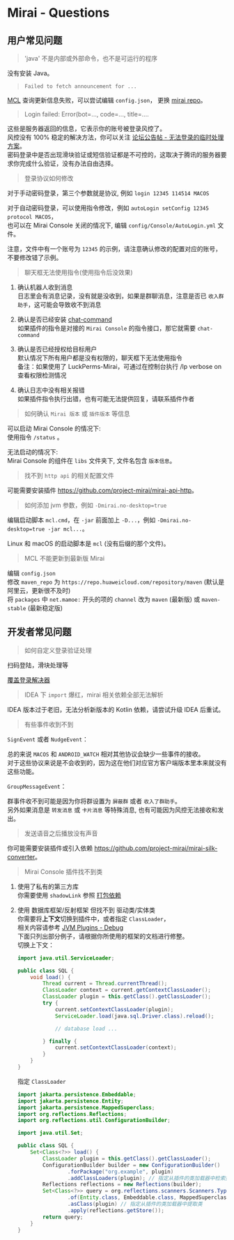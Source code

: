 # Mirai - Questions

## 用户常见问题

> 'java' 不是内部或外部命令，也不是可运行的程序

没有安装 Java。

> `Failed to fetch announcement for ...`

[MCL](https://github.com/iTXTech/mirai-console-loader) 查询更新信息失败，可以尝试编辑 `config.json`，
更换 [mirai repo](https://github.com/project-mirai/mirai-repo-mirror#%E4%BB%93%E5%BA%93%E9%95%9C%E5%83%8F)。

> Login failed: Error(bot=..., code=..., title=....

这些是服务器返回的信息，它表示你的账号被登录风控了。  
风控没有 100% 稳定的解决方法，你可以关注 [论坛公告帖 - 无法登录的临时处理方案](https://mirai.mamoe.net/topic/223)。  
密码登录中是否出现滑块验证或短信验证都是不可控的，这取决于腾讯的服务器要求你完成什么验证，没有办法自由选择。

> 登录协议如何修改

对于手动密码登录，第三个参数就是协议, 例如 `login 12345 114514 MACOS`  

对于自动密码登录，可以使用指令修改，例如 `autoLogin setConfig 12345 protocol MACOS`，  
也可以在 Mirai Console 关闭的情况下, 编辑 `config/Console/AutoLogin.yml` 文件。

注意，文件中有一个账号为 `12345` 的示例，请注意确认修改的配置对应的账号，不要修改错了示例。

> 聊天框无法使用指令(使用指令后没效果)

1. 确认机器人收到消息  
   日志里会有消息记录，没有就是没收到，如果是群聊消息，注意是否已 `收入群助手`，这可能会导致收不到消息

2. 确认是否已经安装 [chat-command](https://github.com/project-mirai/chat-command/releases/latest)  
   如果插件的指令是对接的 `Mirai Console` 的指令接口，那它就需要 `chat-command`

3. 确认是否已经授权给目标用户  
   默认情况下所有用户都是没有权限的，聊天框下无法使用指令  
   备注：如果使用了 LuckPerms-Mirai，可通过在控制台执行 /lp verbose on 查看权限检测情况

4. 确认日志中没有相关报错  
   如果插件指令执行出错，也有可能无法提供回复，请联系插件作者

> 如何确认 `Mirai 版本` 或 `插件版本` 等信息

可以启动 Mirai Console 的情况下:  
使用指令 `/status` 。

无法启动的情况下:  
Mirai Console 的组件在 `libs` 文件夹下, 文件名包含 `版本信息`。  

> 找不到 `http api` 的相关配置文件

可能需要安装插件 <https://github.com/project-mirai/mirai-api-http>。

> 如何添加 jvm 参数，例如 `-Dmirai.no-desktop=true`

编辑启动脚本 `mcl.cmd`，在 `-jar` 前面加上 `-D...`，例如 `-Dmirai.no-desktop=true -jar mcl...`。

Linux 和 macOS 的启动脚本是 `mcl` (没有后缀的那个文件)。

> MCL 不能更新到最新版 Mirai

编辑 `config.json`  
修改 `maven_repo` 为 `https://repo.huaweicloud.com/repository/maven` (默认是阿里云，更新很不及时)  
将 `packages` 中 `net.mamoe:` 开头的项的 `channel` 改为 `maven` (最新版) 或 `maven-stable` (最新稳定版)  

## 开发者常见问题

> 如何自定义登录验证处理

扫码登陆，滑块处理等  

[覆盖登录解决器](Bots.md#覆盖登录解决器)

> IDEA 下 `import` 爆红，mirai 相关依赖全部无法解析

IDEA 版本过于老旧，无法分析新版本的 Kotlin 依赖，请尝试升级 IDEA 后重试。

> 有些事件收到不到

`SignEvent` 或者 `NudgeEvent`：

总的来说 `MACOS` 和 `ANDROID_WATCH` 相对其他协议会缺少一些事件的接收。  
对于这些协议来说是不会收到的，因为这在他们对应官方客户端版本里本来就没有这些功能。

`GroupMessageEvent`：

群事件收不到可能是因为你将群设置为 `屏蔽群` 或者 `收入了群助手`。  
另外如果消息是 `转发消息` 或 `卡片消息` 等特殊消息, 也有可能因为风控无法接收和发出。

> 发送语音之后播放没有声音

你可能需要安装插件或引入依赖 <https://github.com/project-mirai/mirai-silk-converter>。

> Mirai Console 插件找不到类

1. 使用了私有的第三方库  
   你需要使用 `shadowLink` 
   参照 [打包依赖](../mirai-console/tools/gradle-plugin/README.md#打包依赖)

2. 使用 数据库框架/反射框架 但找不到 驱动类/实体类  
   你需要将**上下文**切换到插件中，或者指定 `ClassLoader`，  
   相关内容请参考 [JVM Plugins - Debug](../mirai-console/docs/plugin/JVMPlugin-Debug.md)  
   下面只列出部分例子，请根据你所使用的框架的文档进行修整。  
   切换上下文：  
   ```java
   import java.util.ServiceLoader;
   
   public class SQL {
       void load() {
           Thread current = Thread.currentThread();
           ClassLoader context = current.getContextClassLoader();
           ClassLoader plugin = this.getClass().getClassLoader();
           try {
               current.setContextClassLoader(plugin);
               ServiceLoader.load(java.sql.Driver.class).reload();
   
               // database load ...
   
           } finally {
               current.setContextClassLoader(context);
           }
       }
   }
   ```
   指定 `ClassLoader`  
   ```java
   import jakarta.persistence.Embeddable;
   import jakarta.persistence.Entity;
   import jakarta.persistence.MappedSuperclass;
   import org.reflections.Reflections;
   import org.reflections.util.ConfigurationBuilder;

   import java.util.Set;
   
   public class SQL {
       Set<Class<?>> load() {
           ClassLoader plugin = this.getClass().getClassLoader();
           ConfigurationBuilder builder = new ConfigurationBuilder()
                   .forPackage("org.example", plugin)
                   .addClassLoaders(plugin); // 指定从插件的类加载器中检索类
           Reflections reflections = new Reflections(builder);
           Set<Class<?>> query = org.reflections.scanners.Scanners.TypesAnnotated
                   .of(Entity.class, Embeddable.class, MappedSuperclass.class)
                   .asClass(plugin) // 指定从插件的类加载器中提取类
                   .apply(reflections.getStore());
           return query;
       }
   }
   ```